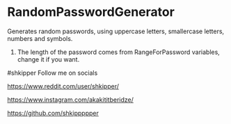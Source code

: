 # RandomPasswordGenerator
Generates random passwords, using uppercase letters, smallercase letters, numbers and symbols.

1) The length of the password comes from RangeForPassword variables, change it if you want.





#shkipper Follow me on socials

https://www.reddit.com/user/shkipper/

https://www.instagram.com/akakititberidze/

https://github.com/shkippppper


